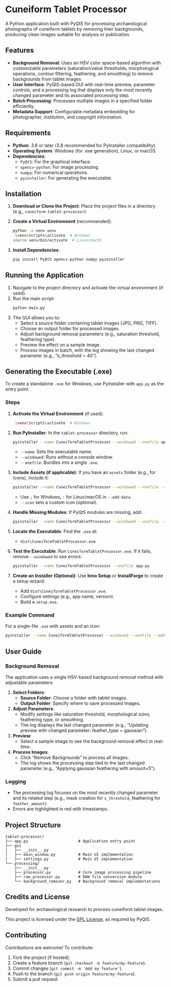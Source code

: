 # Cuneiform Tablet Processor

A Python application built with PyQt5 for processing archaeological photographs of cuneiform tablets by removing their backgrounds, producing clean images suitable for analysis or publication.

## Features

- **Background Removal**: Uses an HSV color space-based algorithm with customizable parameters (saturation/value thresholds, morphological operations, contour filtering, feathering, and smoothing) to remove backgrounds from tablet images.
- **User Interface**: PyQt5-based GUI with real-time preview, parameter controls, and a processing log that displays only the most recently changed parameter and its associated processing step.
- **Batch Processing**: Processes multiple images in a specified folder efficiently.
- **Metadata Support**: Configurable metadata embedding for photographer, institution, and copyright information.

## Requirements

- **Python**: 3.8 or later (3.8 recommended for PyInstaller compatibility).
- **Operating System**: Windows (for .exe generation), Linux, or macOS.
- **Dependencies**:
  - `PyQt5`: For the graphical interface.
  - `opencv-python`: For image processing.
  - `numpy`: For numerical operations.
  - `pyinstaller`: For generating the executable.

## Installation

1. **Download or Clone the Project**:
   Place the project files in a directory (e.g., `cuneiform-tablet-processor`).

2. **Create a Virtual Environment** (recommended):
   ```bash
   python -m venv venv
   .\venv\Scripts\activate  # Windows
   source venv/bin/activate  # Linux/macOS
   ```

3. **Install Dependencies**:
   ```bash
   pip install PyQt5 opencv-python numpy pyinstaller
   ```

## Running the Application

1. Navigate to the project directory and activate the virtual environment (if used).
2. Run the main script:
   ```bash
   python main.py
   ```
3. The GUI allows you to:
   - Select a source folder containing tablet images (JPG, PNG, TIFF).
   - Choose an output folder for processed images.
   - Adjust background removal parameters (e.g., saturation threshold, feathering type).
   - Preview the effect on a sample image.
   - Process images in batch, with the log showing the last changed parameter (e.g., “s_threshold = 40”).

## Generating the Executable (.exe)

To create a standalone `.exe` for Windows, use PyInstaller with `app.py` as the entry point.

### Steps

1. **Activate the Virtual Environment** (if used):
   ```bash
   .\venv\Scripts\activate  # Windows
   ```

2. **Run PyInstaller**:
   In the `tablet-processor` directory, run:
   ```bash
   pyinstaller --name CuneiformTabletProcessor --windowed --onefile app.py
   ```
   - `--name`: Sets the executable name.
   - `--windowed`: Runs without a console window.
   - `--onefile`: Bundles into a single `.exe`.

3. **Include Assets (if applicable)**:
   If you have an `assets` folder (e.g., for icons), include it:
   ```bash
   pyinstaller --name CuneiformTabletProcessor --windowed --onefile --add-data "assets;assets" --icon="assets/app.ico" app.py
   ```
   - Use `;` for Windows, `:` for Linux/macOS in `--add-data`.
   - `--icon` sets a custom icon (optional).

4. **Handle Missing Modules**:
   If PyQt5 modules are missing, add:
   ```bash
   pyinstaller --name CuneiformTabletProcessor --windowed --onefile --hidden-import PyQt5.sip app.py
   ```

5. **Locate the Executable**:
   Find the `.exe` at:
   - `dist\CuneiformTabletProcessor.exe`

6. **Test the Executable**:
   Run `CuneiformTabletProcessor.exe`. If it fails, remove `--windowed` to see errors:
   ```bash
   pyinstaller --name CuneiformTabletProcessor --onefile app.py
   ```

7. **Create an Installer (Optional)**:
   Use **Inno Setup** or **InstallForge** to create a setup wizard:
   - Add `dist\CuneiformTabletProcessor.exe`.
   - Configure settings (e.g., app name, version).
   - Build a `setup.exe`.

### Example Command
For a single-file `.exe` with assets and an icon:
```bash
pyinstaller --name CuneiformTabletProcessor --windowed --onefile --add-data "assets;assets" --icon="assets/app.ico" --hidden-import PyQt5.sip app.py
```

## User Guide

### Background Removal

The application uses a single HSV-based background removal method with adjustable parameters:

1. **Select Folders**:
   - **Source Folder**: Choose a folder with tablet images.
   - **Output Folder**: Specify where to save processed images.
2. **Adjust Parameters**:
   - Modify settings like saturation threshold, morphological sizes, feathering type, or smoothing.
   - The log displays the last changed parameter (e.g., “Updating preview with changed parameter: feather_type = gaussian”).
3. **Preview**:
   - Select a sample image to see the background removal effect in real-time.
4. **Process Images**:
   - Click “Remove Backgrounds” to process all images.
   - The log shows the processing step tied to the last changed parameter (e.g., “Applying gaussian feathering with amount=5”).

### Logging
- The processing log focuses on the most recently changed parameter and its related step (e.g., mask creation for `s_threshold`, feathering for `feather_amount`).
- Errors are highlighted in red with timestamps.

## Project Structure

```
tablet-processor/
├── app.py                      # Application entry point
├── gui
|   ├── __init__.py
|   ├── main_window.py          # Main UI implementation
|   ├── settings.py             # Main UI implementation
└── processing/
    ├── __init__.py
    ├── processor.py            # Core image processing pipeline
    ├── raw_processor.py        # RAW file conversion module
    └── background_remover.py   # Background removal implementations
```

## Credits and License

Developed for archaeological research to process cuneiform tablet images.

This project is licensed under the [GPL License](LICENSE), as required by PyQt5.

## Contributing

Contributions are welcome! To contribute:
1. Fork the project (if hosted).
2. Create a feature branch (`git checkout -b feature/my-feature`).
3. Commit changes (`git commit -m 'Add my feature'`).
4. Push to the branch (`git push origin feature/my-feature`).
5. Submit a pull request.
